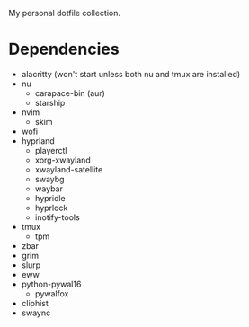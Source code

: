 My personal dotfile collection.

# Dependencies

- alacritty (won't start unless both nu and tmux are installed)
- nu
  - carapace-bin (aur)
  - starship
- nvim
  - skim
- wofi
- hyprland
  - playerctl
  - xorg-xwayland
  - xwayland-satellite
  - swaybg
  - waybar
  - hypridle
  - hyprlock
  - inotify-tools
- tmux
  - tpm
- zbar
- grim
- slurp
- eww
- python-pywal16
  - pywalfox
- cliphist
- swaync
